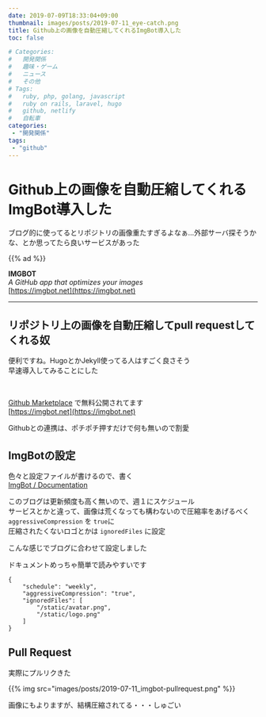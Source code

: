```yaml
---
date: 2019-07-09T18:33:04+09:00
thumbnail: images/posts/2019-07-11_eye-catch.png
title: Github上の画像を自動圧縮してくれるImgBot導入した
toc: false

# Categories:
#   開発関係
#   趣味・ゲーム
#   ニュース
#   その他
# Tags:
#   ruby, php, golang, javascript
#   ruby on rails, laravel, hugo
#   github, netlify
#   自転車
categories:
 - "開発関係"
tags:
 - "github"
---
```



# Github上の画像を自動圧縮してくれるImgBot導入した

ブログ的に使ってるとリポジトリの画像重たすぎるよなぁ…外部サーバ探そうかな、とか思ってたら良いサービスがあった 

{{% ad %}}

__IMGBOT__  
_A GitHub app that optimizes your images_  
[https://imgbot.net](https://imgbot.net)

* * *

## リポジトリ上の画像を自動圧縮してpull requestしてくれる奴

便利ですね。HugoとかJekyll使ってる人はすごく良さそう  
早速導入してみることにした

<br>

[Github Marketplace](https://github.com/marketplace) で無料公開されてます  
[https://imgbot.net](https://imgbot.net)

Githubとの連携は、ポチポチ押すだけで何も無いので割愛

## ImgBotの設定

色々と設定ファイルが書けるので、書く  
[ImgBot / Documentation](https://imgbot.net/docs/)


このブログは更新頻度も高く無いので、週１にスケジュール  
サービスとかと違って、画像は荒くなっても構わないので圧縮率をあげるべく
<code>aggressiveCompression</code> を <code>true</code>に  
圧縮されたくないロゴとかは <code>ignoredFiles</code> に設定

こんな感じでブログに合わせて設定しました 

ドキュメントめっちゃ簡単で読みやすいです
```
{
    "schedule": "weekly",
    "aggressiveCompression": "true",
    "ignoredFiles": [
        "/static/avatar.png",
        "/static/logo.png"
    ]
}
```

## Pull Request

実際にプルリクきた

{{% img src="images/posts/2019-07-11_imgbot-pullrequest.png" %}}

画像にもよりますが、結構圧縮されてる・・・しゅごい